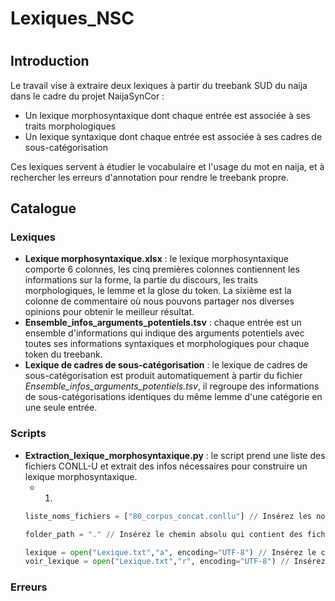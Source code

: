 # Lexiques_NSC
# 

## Introduction

Le travail vise à extraire deux lexiques à partir du treebank SUD du naija dans le cadre du projet NaijaSynCor : <br>
  * Un lexique morphosyntaxique dont chaque entrée est associée à ses traits morphologiques <br> 
  * Un lexique syntaxique dont chaque entrée est associée à ses cadres de sous-catégorisation <br>

Ces lexiques servent à étudier le vocabulaire et l'usage du mot en naija, et à rechercher les erreurs d'annotation pour rendre le treebank propre. <br>

## 
## Catalogue
### 
### Lexiques
  * **Lexique morphosyntaxique.xlsx** : le lexique morphosyntaxique comporte 6 colonnes, les cinq premières colonnes contiennent les informations sur la forme, la partie du discours, les traits morphologiques, le lemme et la glose du token. La sixième est la colonne de commentaire où nous pouvons partager nos diverses opinions pour obtenir le meilleur résultat.
  * **Ensemble_infos_arguments_potentiels.tsv** : chaque entrée est un ensemble d'informations qui indique des arguments potentiels avec toutes ses informations syntaxiques et morphologiques pour chaque token du treebank.
  * **Lexique de cadres de sous-catégorisation** : le lexique de cadres de sous-catégorisation est produit automatiquement à partir du fichier *Ensemble_infos_arguments_potentiels.tsv*, il regroupe des informations de sous-catégorisations identiques du même lemme d'une catégorie en une seule entrée.

### 
### Scripts
  * **Extraction_lexique_morphosyntaxique.py** : le script prend une liste des fichiers CONLL-U et extrait des infos nécessaires pour construire un lexique morphosyntaxique.
     * 1.
     ```Python
     liste_noms_fichiers = ["80_corpus_concat.conllu"] // Insérez les noms des fichiers CONLL-U dans cette liste
     ```
     ```Python
     folder_path = "." // Insérez le chemin absolu qui contient des fichiers CONLL-U de la liste "liste_noms_fichiers"
     ```
     ```Python
     lexique = open("Lexique.txt","a", encoding="UTF-8") // Insérez le chemin absolu du fichier de lexique morphosyntaxique
     voir_lexique = open("Lexique.txt","r", encoding="UTF-8") // Insérez le chemin absolu du fichier de lexique morphosyntaxique
     ```
     
### Erreurs

